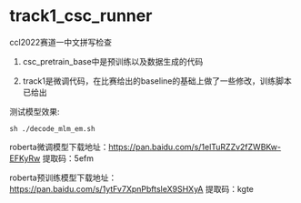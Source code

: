 # track1_csc_runner
ccl2022赛道一中文拼写检查

1. csc_pretrain_base中是预训练以及数据生成的代码

2. track1是微调代码，在比赛给出的baseline的基础上做了一些修改，训练脚本已给出


测试模型效果:

`
sh ./decode_mlm_em.sh
`

roberta微调模型下载地址：https://pan.baidu.com/s/1elTuRZZv2fZWBKw-EFKyRw 
提取码：5efm


roberta预训练模型下载地址：https://pan.baidu.com/s/1ytFv7XpnPbftsleX9SHXyA
提取码：kgte



